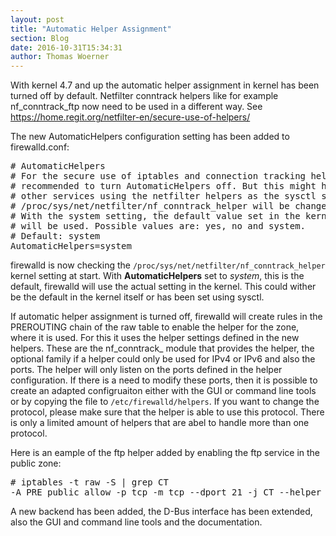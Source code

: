 ```yaml
---
layout: post
title: "Automatic Helper Assignment"
section: Blog
date: 2016-10-31T15:34:31
author: Thomas Woerner
---
```


With kernel 4.7 and up the automatic helper assignment in kernel has been turned off by default. Netfilter conntrack helpers like for example nf_conntrack_ftp now need to be used in a different way. See https://home.regit.org/netfilter-en/secure-use-of-helpers/

The new AutomaticHelpers configuration setting has been added to firewalld.conf:

<pre>
# AutomaticHelpers
# For the secure use of iptables and connection tracking helpers it is
# recommended to turn AutomaticHelpers off. But this might have side effects on
# other services using the netfilter helpers as the sysctl setting in
# /proc/sys/net/netfilter/nf_conntrack_helper will be changed.
# With the system setting, the default value set in the kernel or with sysctl
# will be used. Possible values are: yes, no and system.
# Default: system
AutomaticHelpers=system
</pre>

firewalld is now checking the `/proc/sys/net/netfilter/nf_conntrack_helper` kernel setting at start. With **AutomaticHelpers** set to *system*, this is the default, firewalld will use the actual setting in the kernel. This could wither be the default in the kernel itself or has been set using sysctl.

If automatic helper assignment is turned off, firewalld will create rules in the PREROUTING chain of the raw table to enable the helper for the zone, where it is used. For this it uses the helper settings defined in the new helpers. These are the nf_conntrack_ module that provides the helper, the optional family if a helper could only be used for IPv4 or IPv6 and also the ports. The helper will only listen on the ports defined in the helper configuration. If there is a need to modify these ports, 
then it is possible to create an adapted configruaiton either with the GUI or command line tools or by copying the file to `/etc/firewalld/helpers`. If you want to change the protocol, please make sure that the helper is able to use this protocol. There is only a limited amount of helpers that are abel to handle more than one protocol.

Here is an eample of the ftp helper added by enabling the ftp service in the public zone:

<pre>
# iptables -t raw -S | grep CT
-A PRE_public_allow -p tcp -m tcp --dport 21 -j CT --helper ftp
</pre>

A new backend has been added, the D-Bus interface has been extended, also the GUI and command line tools and the documentation.
